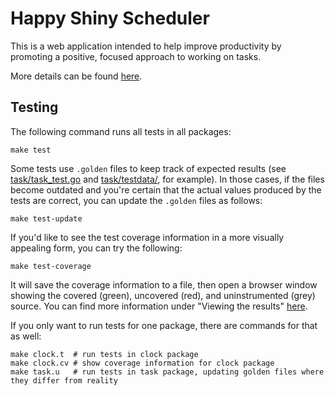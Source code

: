 Happy Shiny Scheduler
=====================

This is a web application intended to help improve productivity by promoting a positive, focused approach to working on tasks.

More details can be found [here](https://docs.google.com/document/d/19fPz48mgMIbgPmBH03mRc4Ii2RGQ8nqGLT9ySna3WvE).

## Testing

The following command runs all tests in all packages:

    make test

Some tests use `.golden` files to keep track of expected results (see [task/task_test.go](task/task_test.go) and [task/testdata/](task/testdata/), for example). In those cases, if the files become outdated and you're certain that the actual values produced by the tests are correct, you can update the `.golden` files as follows:

    make test-update

If you'd like to see the test coverage information in a more visually appealing form, you can try the following:

    make test-coverage

It will save the coverage information to a file, then open a browser window showing the covered (green), uncovered (red), and uninstrumented (grey) source. You can find more information under "Viewing the results" [here](https://blog.golang.org/cover).

If you only want to run tests for one package, there are commands for that as well:

    make clock.t  # run tests in clock package
    make clock.cv # show coverage information for clock package
    make task.u   # run tests in task package, updating golden files where they differ from reality
